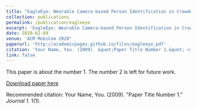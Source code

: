 ```yaml
---
title: "EagleEye: Wearable Camera-based Person Identification in Crowded Urban Spaces"
collection: publications
permalink: /publication/eagleeye
excerpt: 'EagleEye: Wearable Camera-based Person Identification in Crowded Urban Spaces. [ACM](https://google.com/)'
date: 2020-02-09
venue: 'ACM MobiCom 2020'
paperurl: 'http://academicpages.github.io/files/eagleeye.pdf'
citation: 'Your Name, You. (2009). &quot;Paper Title Number 1.&quot; <i>Journal 1</i>. 1(1).'
link: false
---
```

This paper is about the number 1. The number 2 is left for future work.

[Download paper here](http://academicpages.github.io/files/paper1.pdf)

Recommended citation: Your Name, You. (2009). "Paper Title Number 1." <i>Journal 1</i>. 1(1).
